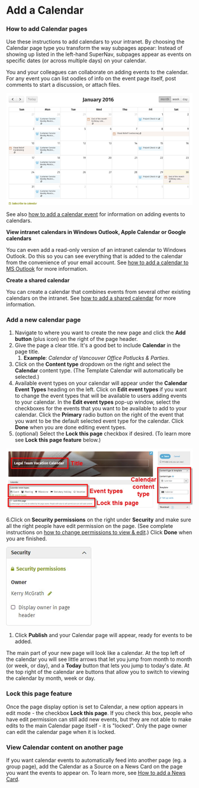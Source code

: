 # Add a Calendar

### How to add Calendar pages

Use these instructions to add calendars to your intranet. By choosing the Calendar page type you transform the way subpages appear: Instead of showing up listed in the left-hand SuperNav, subpages appear as events on specific dates \(or across multiple days\) on your calendar.  
  
You and your colleagues can collaborate on adding events to the calendar. For any event you can list oodles of info on the event page itself, post comments to start a discussion, or attach files.  
  


![](../../../.gitbook/assets/1%20%2885%29.png)



See also [how to add a calendar event](add-calendar-event.md) for information on adding events to calendars.  
 

**View intranet calendars in Windows Outlook, Apple Calendar or Google calendars**

You can even add a read-only version of an intranet calendar to Windows Outlook. Do this so you can see everything that is added to the calendar from the convenience of your email account. See [how to add a calendar to MS Outlook](add-a-calendar-to-external-calendar-applications.md) for more information.

**Create a shared calendar**

You can create a calendar that combines events from several other existing calendars on the intranet. See [how to add a shared calendar](add-shared-calendar.md) for more information.

### Add a new calendar page

1. Navigate to where you want to create the new page and click the **Add button** \(plus icon\) on the right of the page header.
2. Give the page a clear title. It's a good bet to include **Calendar** in the page title.
   1. **Example**: _Calendar of Vancouver Office Potlucks & Parties_.
3. Click on the **Content type** dropdown on the right and select the **Calendar** content type. \(The Template Calendar will automatically be selected.\)
4. Available event types on your calendar will appear under the **Calendar Event Types** heading on the left. Click on **Edit event types** if you want to change the event types that will be available to users adding events to your calendar. In the **Edit event types** pop-up window, select the checkboxes for the events that you want to be available to add to your calendar. Click the **Primary** radio button on the right of the event that you want to be the default selected event type for the calendar. Click **Done** when you are done editing event types.
5. \(optional\) Select the **Lock this page** checkbox if desired. \(To learn more see **Lock this page feature** below.\)

![](../../../.gitbook/assets/2%20%2875%29.jpg)

6.Click on **Security permissions** on the right under **Security** and make sure all the right people have edit permission on the page. \(See complete instructions on [how to change permissions to view & edit](../../security-settings-and-permissions/permission-to-view-and-edit.md).\) Click **Done** when you are finished.

![](../../../.gitbook/assets/3%20%2850%29.jpg)



1. Click **Publish** and your Calendar page will appear, ready for events to be added.

The main part of your new page will look like a calendar. At the top left of the calendar you will see little arrows that let you jump from month to month \(or week, or day\), and a **Today** button that lets you jump to today's date. At the top right of the calendar are buttons that allow you to switch to viewing the calendar by month, week or day.

### Lock this page feature

Once the page display option is set to Calendar, a new option appears in edit mode - the checkbox **Lock this page**. If you check this box, people who have edit permission can still add new events, but they are not able to make edits to the main Calendar page itself - it is "locked". Only the page owner can edit the calendar page when it is locked.

### View Calendar content on another page

If you want calendar events to automatically feed into another page \(eg. a group page\), add the Calendar as a Source on a News Card on the page you want the events to appear on. To learn more, see [How to add a News Card](../../add-content-with-news-cards/add-new-cards.md).

